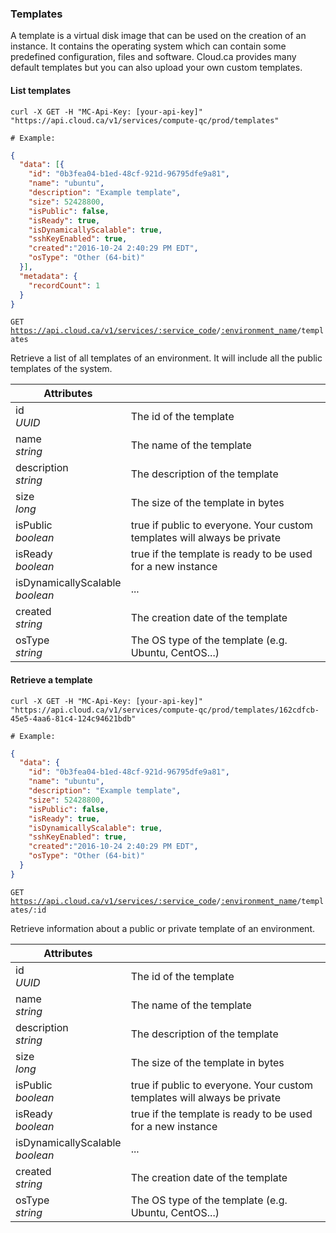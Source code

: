 ### Templates
A template is a virtual disk image that can be used on the creation of an instance. It contains the operating system which can contain some predefined configuration, files and software. Cloud.ca provides many default templates but you can also upload your own custom templates.

#### List templates

```shell
curl -X GET -H "MC-Api-Key: [your-api-key]"
"https://api.cloud.ca/v1/services/compute-qc/prod/templates"

# Example:
```
```json
{
  "data": [{
    "id": "0b3fea04-b1ed-48cf-921d-96795dfe9a81",
    "name": "ubuntu",
    "description": "Example template",
    "size": 52428800,
    "isPublic": false,
    "isReady": true,
    "isDynamicallyScalable": true,
    "sshKeyEnabled": true,
    "created":"2016-10-24 2:40:29 PM EDT",
    "osType": "Other (64-bit)"
  }],
  "metadata": {
    "recordCount": 1
  }
}
```

<code>GET https://api.cloud.ca/v1/services/<a href="#service-connections">:service_code</a>/<a href="#environments">:environment_name</a>/templates</code>

Retrieve a list of all templates of an environment. It will include all the public templates of the system.

Attributes | &nbsp;
---------- | -----
id<br/>*UUID* | The id of the template
name<br/>*string* | The name of the template
description<br/>*string* | The description of the template
size<br/>*long* | The size of the template in bytes
isPublic<br/>*boolean* | true if public to everyone. Your custom templates will always be private
isReady<br/>*boolean* | true if the template is ready to be used for a new instance
isDynamicallyScalable<br/>*boolean* | ...
created<br/>*string* | The creation date of the template
osType<br/>*string* | The OS type of the template (e.g. Ubuntu, CentOS...)

#### Retrieve a template

```shell
curl -X GET -H "MC-Api-Key: [your-api-key]"
"https://api.cloud.ca/v1/services/compute-qc/prod/templates/162cdfcb-45e5-4aa6-81c4-124c94621bdb"

# Example:
```
```json
{
  "data": {
    "id": "0b3fea04-b1ed-48cf-921d-96795dfe9a81",
    "name": "ubuntu",
    "description": "Example template",
    "size": 52428800,
    "isPublic": false,
    "isReady": true,
    "isDynamicallyScalable": true,
    "sshKeyEnabled": true,
    "created":"2016-10-24 2:40:29 PM EDT",
    "osType": "Other (64-bit)"
  }
}
```

<code>GET https://api.cloud.ca/v1/services/<a href="#service-connections">:service_code</a>/<a href="#environments">:environment_name</a>/templates/:id</code>

Retrieve information about a public or private template of an environment.

Attributes | &nbsp;
---------- | -----
id<br/>*UUID* | The id of the template
name<br/>*string* | The name of the template
description<br/>*string* | The description of the template
size<br/>*long* | The size of the template in bytes
isPublic<br/>*boolean* | true if public to everyone. Your custom templates will always be private
isReady<br/>*boolean* | true if the template is ready to be used for a new instance
isDynamicallyScalable<br/>*boolean* | ...
created<br/>*string* | The creation date of the template
osType<br/>*string* | The OS type of the template (e.g. Ubuntu, CentOS...)
